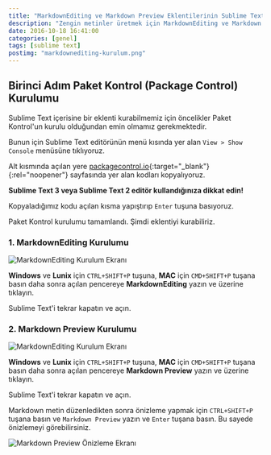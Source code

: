 ```yaml
---
title: "MarkdownEditing ve Markdown Preview Eklentilerinin Sublime Text Üzerine Kurulumu"
description: "Zengin metinler üretmek için MarkdownEditing ve Markdown Preview Eklentilerinin Sublime Text Üzerine Kurulumu..."
date: 2016-10-18 16:41:00
categories: [genel]
tags: [sublime text]
postimg: "markdownediting-kurulum.png"
---
```


## Birinci Adım Paket Kontrol (Package Control) Kurulumu

Sublime Text içerisine bir eklenti kurabilmemiz için öncelikler Paket Kontrol'un kurulu olduğundan emin olmamız gerekmektedir.

Bunun için Sublime Text editörünün menü kısında yer alan `View > Show Console` menüsüne tıklıyoruz.

Alt kısmında açılan yere [packagecontrol.io](https://packagecontrol.io/installation){:target="_blank"}{:rel="noopener"} sayfasında yer alan kodları kopyalıyoruz.

**Sublime Text 3 veya Sublime Text 2 editör kullandığınıza dikkat edin!**

Kopyaladığımız kodu açılan kısma yapıştırıp `Enter` tuşuna basıyoruz.

Paket Kontrol kurulumu tamamlandı. Şimdi eklentiyi kurabiliriz.

### 1. MarkdownEditing Kurulumu

![MarkdownEditing Kurulum Ekranı](https://ahmetcadirci.com.tr/images/markdownediting-kurulum.png "MarkdownEditing Kurulum Ekranı")

**Windows** ve **Lunix** için `CTRL+SHIFT+P` tuşuna, 
**MAC** için `CMD+SHIFT+P` tuşana basın daha sonra açılan pencereye **MarkdownEditing** yazın ve üzerine tıklayın.

Sublime Text'i tekrar kapatın ve açın.

### 2. Markdown Preview Kurulumu

![MarkdownEditing Kurulum Ekranı](https://ahmetcadirci.com.tr/images/markdown-preview-kurulum.png "Markdown Preview Kurulum Ekranı")

**Windows** ve **Lunix** için `CTRL+SHIFT+P` tuşuna, 
**MAC** için `CMD+SHIFT+P` tuşana basın daha sonra açılan pencereye **Markdown Preview** yazın ve üzerine tıklayın.

Sublime Text'i tekrar kapatın ve açın.

Markdown metin düzenledikten sonra önizleme yapmak için `CTRL+SHIFT+P` tuşana basın ve `Markdown Preview` yazın ve `Enter` tuşana basın. Bu sayede önizlemeyi görebilirsiniz. 

![Markdown Preview Önizleme Ekranı](https://ahmetcadirci.com.tr/images/markdown-preview-onizleme-ekrani.png "Markdown Preview Önizleme Ekranı")
